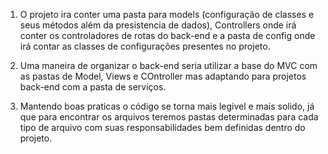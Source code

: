 1. O projeto ira conter uma pasta para models (configuração de classes e seus métodos além da presistencia de dados), Controllers onde irá conter os controladores de rotas do back-end e a pasta de config onde irá contar as classes de configurações presentes no projeto.

2. Uma maneira de organizar o back-end seria utilizar a base do MVC com as pastas de Model, Views e COntroller mas adaptando para projetos back-end com a pasta de serviços.

3. Mantendo boas praticas o código se torna mais legivel e mais solido, já que para encontrar os arquivos teremos pastas determinadas para cada tipo de arquivo com suas responsabilidades bem definidas dentro do projeto.
